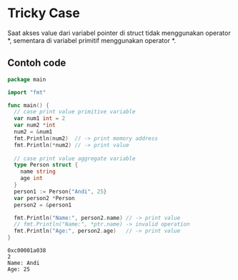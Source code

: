 # Tricky Case

Saat akses value dari variabel pointer di struct tidak menggunakan operator \*, sementara di variabel primitif menggunakan operator \*.

## Contoh code

```go
package main

import "fmt"

func main() {
  // case print value primitive variable
  var num1 int = 2
  var num2 *int
  num2 = &num1
  fmt.Println(num2)  // -> print memory address
  fmt.Println(*num2) // -> print value
 
  // case print value aggregate variable
  type Person struct {
    name string
    age int
  }
  person1 := Person{"Andi", 25}
  var person2 *Person
  person2 = &person1

  fmt.Println("Name:", person2.name) // -> print value
  // fmt.Println("Name:", *ptr.name) -> invalid operation
  fmt.Println("Age:", person2.age)   // -> print value
}
```

```
0xc00001a038
2
Name: Andi
Age: 25
```
